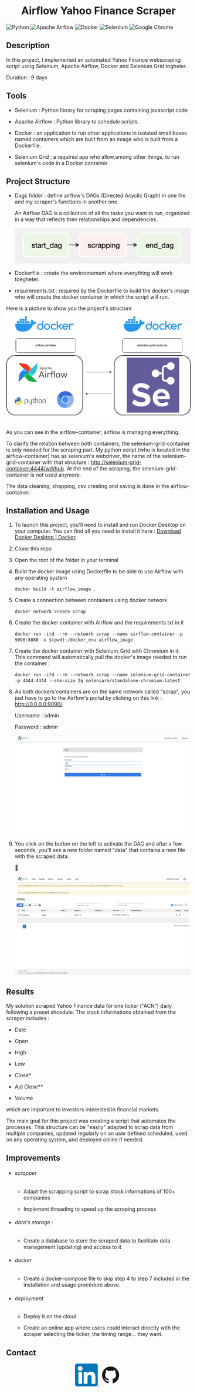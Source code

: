 <div>
<h1 align="center"> Airflow Yahoo Finance Scraper </h1>
</div>

![Python](https://img.shields.io/badge/python-3670A0?style=for-the-badge&logo=python&logoColor=ffdd54)
![Apache Airflow](https://img.shields.io/badge/Apache%20Airflow-017CEE?style=for-the-badge&logo=Apache%20Airflow&logoColor=white)
![Docker](https://img.shields.io/badge/docker-%230db7ed.svg?style=for-the-badge&logo=docker&logoColor=white)
![Selenium](https://img.shields.io/badge/-selenium-%43B02A?style=for-the-badge&logo=selenium&logoColor=white)
![Google Chrome](https://img.shields.io/badge/Google%20Chrome-4285F4?style=for-the-badge&logo=GoogleChrome&logoColor=white)

## Description

In this project, I implemented an automated Yahoo Finance webscraping script using Selenium, Apache Airflow, Docker and Selenium Grid togheter.

Duration : 9 days

## Tools

- Selenium : Python library for scraping pages containing javascript code

- Apache Airflow : Python library to schedule scripts

- Docker : an application to run other applications in isolated small boxes named containers which are built from an image who is built from a Dockerfile.

- Selenium Grid : a required app who allow,among other things, to run selenium's code in a Docker container

## Project Structure

- Dags folder : define airflow's DAGs (Directed Acyclic Graph) in one file and my scraper's functions in another one. 
  
  An Airflow DAG is a collection of all the tasks you want to run, organized in a way that reflects their relationships and dependencies.
  
  ![DAG.png](img/DAG.png)

- Dockerfile : create the environnement where everything will work toegheter.

- requirements.txt : required by the Dockerfile to build the docker's image who will create the docker container in which the script will run.

Here is a picture to show you the project's structure

![Main_diag_airflow.png](img/Main_diag_airflow.png)

As you can see in the airflow-container, airflow is managing everything.

To clarify the relation between both containers, the selenium-grid-container is only needed for the scraping part. My python script (who is located in the airflow-container) has as selenium's webdriver, the name of the selenium-grid-container with that structure : [http://selenium-grid-container:4444/wd/hub](http://selenium-grid-container:4444/wd/hub). At the end of the scraping, the selenium-grid-container is not used anymore.

The data cleaning, shapping, csv creating and saving is done in the airflow-container.

## Installation and Usage

1. To launch this project, you'll need to install and run Docker Desktop on your computer. You can find all you need to install it here : [Download Docker Desktop | Docker](https://www.docker.com/products/docker-desktop/)

2. Clone this repo

3. Open the root of the folder in your terminal

4. Build the docker image using Dockerfile to be able to use Airflow with any operating system
   
   ```docker
   docker build -t airflow_image .
   ```

5. Create a connection between containers using docker network
   
   ```
   docker network create scrap
   ```

6. Create the docker container with Airflow and the requirements.txt in it 
   
   ```
   docker run -itd --rm --network scrap --name airflow-container -p 9090:8080 -v $(pwd):/docker_env airflow_image
   ```

7. Create the docker container with Selenium_Grid with Chromium in it. This command will automatically pull the docker's image needed to run the container :
   
   ```docker
   docker run -itd --rm --network scrap --name selenium-grid-container -p 4444:4444 --shm-size 2g seleniarm/standalone-chromium:latest
   ```

8. As both dockers'containers are on the same network called "scrap", you just have to go to the Airflow's portal by clicking on this link : http://0.0.0.0:9090/
   
   Username : admin
   
   Password : admin
   
   ![Airflow_Login.png](img/Airflow_Login.png)

9. You click on the button on the left to activate the DAG and after a few seconds, you'll see a new folder named "data" that contains a new file with the scraped data.
   
   
   
   ![Airflow_Dag_Page.png](img/Airflow_Dag_Page.png)

## Results

My solution scraped Yahoo Finance data for one ticker ("ACN") daily following a preset shcedule. The stock informations obtained from the scraper includes :

- Date

- Open

- High

- Low

- Close*

- Ajd Close**

- Volume

which are important to investors interested in financial markets.

The main goal for this project was creating a script that automates the processes. This structure can be "easily" adapted to scrap data from multiple companies, updated regularly on an user defined scheduled, used on any operating system, and deployed online if needed.

## Improvements

- ###### scrapper
  
  - Adapt the scrapping script to scrap stock informations of 100+ companies
  
  - Implement threading to speed up the scraping process

- ###### data's storage :
  
  - Create a database to store the scraped data to facilitate data management (updating) and access to it

- ###### docker
  
  - Create a docker-compose file to skip step 4 to step 7 included in the installation and usage procédure above.

- ###### deployment
  
  - Deploy it on the cloud 
  
  - Create an online app where users could interact directly with the scraper selecting the ticker, the timing range... they want.

## Contact

<div align="center">
<a href="https://www.linkedin.com/in/vdbromain/">
  <img title="" src="img/linked-in-logo.png" alt="linked-in-logo.png" width="62">
</a>
<a href="https://github.com/vdbromain">
  <img title="" src="img/GitHub-logo.png" alt="GitHub-logo.png" width="62">
</a>
</div>
